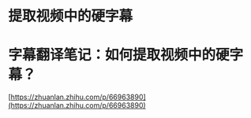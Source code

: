 # 提取视频中的硬字幕


# 字幕翻译笔记：如何提取视频中的硬字幕？


[https://zhuanlan.zhihu.com/p/66963890](https://zhuanlan.zhihu.com/p/66963890)
















